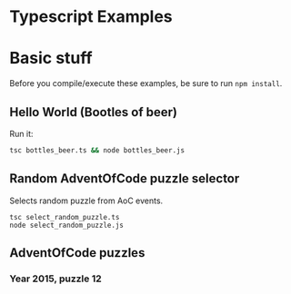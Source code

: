 Typescript Examples
===================

# Basic stuff

Before you compile/execute these examples, be sure to run ```npm install```.

## Hello World (Bootles of beer)

Run it:

```bash
tsc bottles_beer.ts && node bottles_beer.js
```

## Random AdventOfCode puzzle selector

Selects random puzzle from AoC events.

```
tsc select_random_puzzle.ts
node select_random_puzzle.js
```

## AdventOfCode puzzles

### Year 2015, puzzle 12

